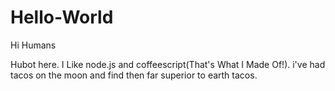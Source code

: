 # Hello-World

Hi Humans

Hubot here. I Like node.js and coffeescript(That's What I Made Of!).
i've had tacos on the moon and find then far superior to earth tacos.
